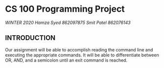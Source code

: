# CS 100 Programming Project

*WINTER 2020*
*Hamza Syed 862097875*
*Smit Patel 862076143*

## INTRODUCTION
  Our assignment will be able to accomplish reading the command line and executing the appropriate commands. It will be able
  to differentiate between OR, AND, and a semicolon until an exit command is reached. 
